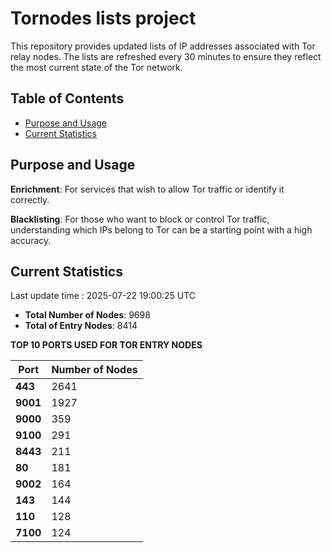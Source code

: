 # Tornodes lists project

This repository provides updated lists of IP addresses associated with Tor relay nodes. The lists are refreshed every 30 minutes to ensure they reflect the most current state of the Tor network.

## Table of Contents

- [Purpose and Usage](#purpose-and-usage)
- [Current Statistics](#current-statistics)


## Purpose and Usage

**Enrichment**: For services that wish to allow Tor traffic or identify it correctly.

**Blacklisting**: For those who want to block or control Tor traffic, understanding which IPs belong to Tor can be a starting point with a high accuracy.

## Current Statistics

Last update time : 2025-07-22 19:00:25 UTC

- **Total Number of Nodes**: 9698
- **Total of Entry Nodes**: 8414

**TOP 10 PORTS USED FOR TOR ENTRY NODES**

| **Port** | **Number of Nodes** |
|------|-----------------|
| **443**   | 2641  |
| **9001**   | 1927  |
| **9000**   | 359  |
| **9100**   | 291  |
| **8443**   | 211  |
| **80**   | 181  |
| **9002**   | 164  |
| **143**   | 144  |
| **110**   | 128  |
| **7100**   | 124  |

